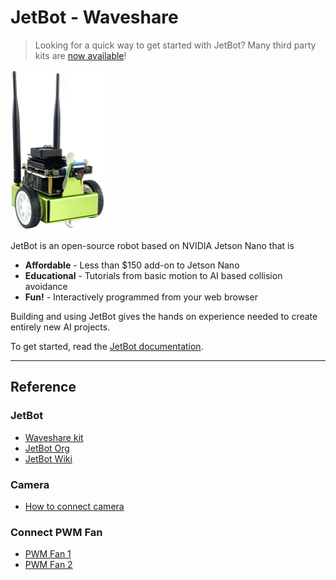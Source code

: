 # JetBot - Waveshare

> Looking for a quick way to get started with JetBot?  Many third party kits are [now available](https://jetbot.org/master/third_party_kits.html)!

<img src="assets/images/waveshare_jetbot.jpg" height="256">

JetBot is an open-source robot based on NVIDIA Jetson Nano that is

* **Affordable** - Less than $150 add-on to Jetson Nano
* **Educational** - Tutorials from basic motion to AI based collision avoidance
* **Fun!** - Interactively programmed from your web browser

Building and using JetBot gives the hands on experience needed to create entirely new AI projects.

To get started, read the [JetBot documentation](https://jetbot.org).

---

## Reference

### JetBot

* [Waveshare kit](https://www.waveshare.com/catalog/product/view/id/3755)
* [JetBot Org](https://jetbot.org/master/third_party_kits.html)
* [JetBot Wiki](https://www.waveshare.com/wiki/JetBot_AI_Kit)

### Camera

* [How to connect camera](https://www.okdo.com/project/get-started-with-jetson-nano-and-csi-camera/?ok_ts=1604953055958)

### Connect PWM Fan

* [PWM Fan 1](https://www.seeedstudio.com/blog/2020/05/27/configure-pwm-output-on-jetson-nano-m/)
* [PWM Fan 2](https://www.arduitronics.com/product/4232/dedicated-cooling-fan-for-jetson-nano-pwm-adjustment-%E0%B8%82%E0%B8%AD%E0%B8%87%E0%B9%81%E0%B8%97%E0%B9%89%E0%B8%88%E0%B8%B2%E0%B8%81-waveshare)